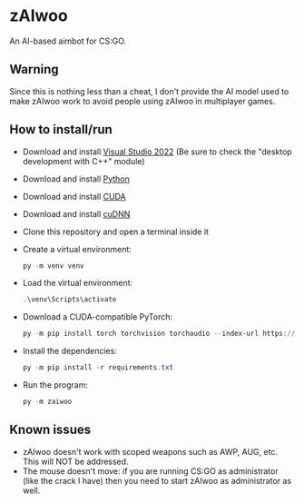 # zAIwoo

An AI-based aimbot for CS:GO.

## Warning

Since this is nothing less than a cheat, I don't provide the AI model used to make zAIwoo work to avoid people using zAIwoo in multiplayer games.

## How to install/run

- Download and install [Visual Studio 2022](https://visualstudio.microsoft.com/) (Be sure to check the "desktop development with C++" module)
- Download and install [Python](https://www.python.org/)
- Download and install [CUDA](https://developer.nvidia.com/cuda-toolkit)
- Download and install [cuDNN](https://developer.nvidia.com/cudnn)
- Clone this repository and open a terminal inside it
- Create a virtual environment:

    ```powershell
    py -m venv venv
    ```

- Load the virtual environment:

    ```powershell
    .\venv\Scripts\activate
    ```

- Download a CUDA-compatible PyTorch:

    ```powershell
    py -m pip install torch torchvision torchaudio --index-url https://download.pytorch.org/whl/cu128
    ```

- Install the dependencies:

    ```powershell
    py -m pip install -r requirements.txt
    ```

- Run the program:

    ```powershell
    py -m zaiwoo
    ```

## Known issues

- zAIwoo doesn't work with scoped weapons such as AWP, AUG, etc. This will NOT be addressed.
- The mouse doesn't move: if you are running CS:GO as administrator (like the crack I have) then you need to start zAIwoo as administrator as well.
